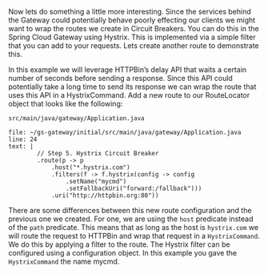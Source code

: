 Now lets do something a little more interesting. Since the services behind the Gateway could potentially behave poorly effecting our clients we might want to wrap the routes we create in Circuit Breakers. You can do this in the Spring Cloud Gateway using Hystrix. This is implemented via a simple filter that you can add to your requests. Lets create another route to demonstrate this.

In this example we will leverage HTTPBin’s delay API that waits a certain number of seconds before sending a response. Since this API could potentially take a long time to send its response we can wrap the route that uses this API in a HystrixCommand. Add a new route to our RouteLocator object that looks like the following:

`src/main/java/gateway/Application.java`

```editor:insert-lines-before-line
file: ~/gs-gateway/initial/src/main/java/gateway/Application.java
line: 24
text: |
        // Step 5. Hystrix Circuit Breaker
        .route(p -> p
            .host("*.hystrix.com")
            .filters(f -> f.hystrix(config -> config
                .setName("mycmd")
                .setFallbackUri("forward:/fallback")))
            .uri("http://httpbin.org:80"))
```

There are some differences between this new route configuration and the previous one we created. For one, we are using the `host` predicate instead of the `path` predicate. This means that as long as the host is `hystrix.com` we will route the request to HTTPBin and wrap that request in a `HystrixCommand`. We do this by applying a filter to the route. The Hystrix filter can be configured using a configuration object. In this example you gave the `HystrixCommand` the name mycmd.